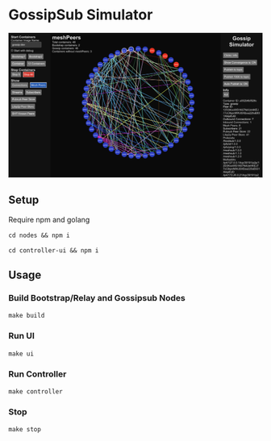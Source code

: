 # GossipSub Simulator

![GossipSub Simulator](https://github.com/dozyio/gossipsub-simulator/blob/main/docs/images/screenshot.png?raw=true "GossipSub Simulator")

## Setup

Require npm and golang

```
cd nodes && npm i
```

```
cd controller-ui && npm i
```

## Usage

### Build Bootstrap/Relay and Gossipsub Nodes

```
make build
```

### Run UI

```
make ui
```

### Run Controller

```
make controller
```

### Stop

```
make stop
```
